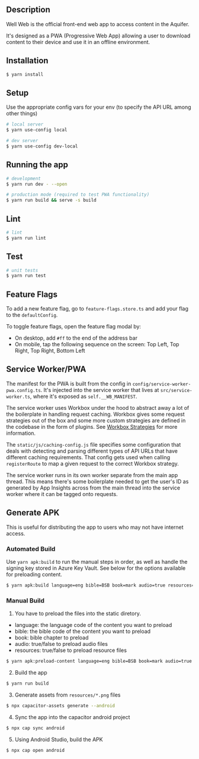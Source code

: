 ## Description

Well Web is the official front-end web app to access content in the Aquifer.

It's designed as a PWA (Progressive Web App) allowing a user to download
content to their device and use it in an offline environment.

## Installation

```bash
$ yarn install
```

## Setup

Use the appropriate config vars for your env (to specify the API URL among other things)

```bash
# local server
$ yarn use-config local

# dev server
$ yarn use-config dev-local
```

## Running the app

```bash
# development
$ yarn run dev - --open

# production mode (required to test PWA functionality)
$ yarn run build && serve -s build
```

## Lint

```bash
# lint
$ yarn run lint
```

## Test

```bash
# unit tests
$ yarn run test
```

## Feature Flags

To add a new feature flag, go to `feature-flags.store.ts` and add your flag to the `defaultConfig`.

To toggle feature flags, open the feature flag modal by:

-   On desktop, add `#ff` to the end of the address bar
-   On mobile, tap the following sequence on the screen: Top Left, Top Right, Top Right, Bottom Left

## Service Worker/PWA

The manifest for the PWA is built from the config in `config/service-worker-pwa.config.ts`. It's injected into the
service worker that lives at `src/service-worker.ts`, where it's exposed as `self.__WB_MANIFEST`.

The service worker uses Workbox under the hood to abstract away a lot of the boilerplate in handling request caching.
Workbox gives some request strategies out of the box and some more custom strategies are defined in the codebase in the
form of plugins. See [Workbox Strategies](https://developer.chrome.com/docs/workbox/modules/workbox-strategies) for more
information.

The `static/js/caching-config.js` file specifies some configuration that deals with detecting and parsing different
types of API URLs that have different caching requirements. That config gets used when calling `registerRoute` to map a
given request to the correct Workbox strategy.

The service worker runs in its own worker separate from the main app thread. This means there's some boilerplate needed
to get the user's ID as generated by App Insights across from the main thread into the service worker where it can be
tagged onto requests.

## Generate APK

This is useful for distributing the app to users who may not have internet access.

### Automated Build

Use `yarn apk:build` to run the manual steps in order, as well as handle the signing key stored in Azure Key Vault. See
below for the options available for preloading content.

```bash
$ yarn apk:build language=eng bible=BSB book=mark audio=true resources=true
```

### Manual Build

1. You have to preload the files into the static diretory.

-   language: the language code of the content you want to preload
-   bible: the bible code of the content you want to preload
-   book: bible chapter to preload
-   audio: true/false to preload audio files
-   resources: true/false to preload resource files

```bash
$ yarn apk:preload-content language=eng bible=BSB book=mark audio=true resources=true
```

2. Build the app

```bash
$ yarn run build
```

3. Generate assets from `resources/*.png` files

```bash
$ npx capacitor-assets generate --android
```

4. Sync the app into the capacitor android project

```bash
$ npx cap sync android
```

5. Using Android Studio, build the APK

```bash
$ npx cap open android
```
